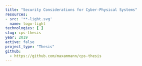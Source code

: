 ```yaml
---
title: "Security Considerations for Cyber-Physical Systems"
resources:
- src: '**-light.svg'
  name: logo-light
technologies: [ ]
slug: cps-thesis
year: 2019
active: false
project_type: "Thesis"
github:
  - https://github.com/maxammann/cps-thesis
---
```



